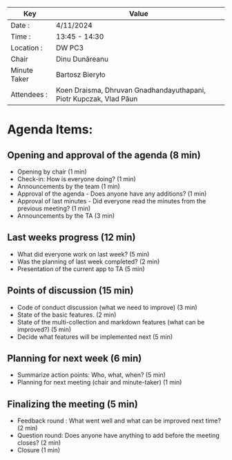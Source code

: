 | Key | Value |
| --- | --- |
| Date : | 4/11/2024 |
| Time : | 13:45 - 14:30 |
| Location : | DW PC3 |
| Chair | Dinu Dunăreanu |
| Minute Taker | Bartosz Bieryło |
| Attendees : | Koen Draisma, Dhruvan Gnadhandayuthapani, Piotr Kupczak, Vlad Păun |

# Agenda Items:

## Opening and approval of the agenda (8 min)

- Opening by chair (1 min)
- Check-in: How is everyone doing? (1 min)
- Announcements by the team (1 min)
- Approval of the agenda - Does anyone have any additions? (1 min)
- Approval of last minutes - Did everyone read the minutes from the previous meeting? (1 min)
- Announcements by the TA (3 min)

## Last weeks progress (12 min)

- What did everyone work on last week? (5 min)
- Was the planning of last week completed? (2 min)
- Presentation of the current app to TA (5 min)

## Points of discussion (15 min)

- Code of conduct discussion (what we need to improve) (3 min)
- State of the basic features. (2 min)
- State of the multi-collection and markdown features (what can be improved?) (5 min)
- Decide what features will be implemented next (5 min)

## Planning for next week (6 min)

- Summarize action points: Who, what, when? (5 min)
- Planning for next meeting (chair and minute-taker) (1 min)

## Finalizing the meeting (5 min)

- Feedback round : What went well and what can be improved next time? (2 min)
- Question round: Does anyone have anything to add before the meeting closes? (2 min)
- Closure (1 min)